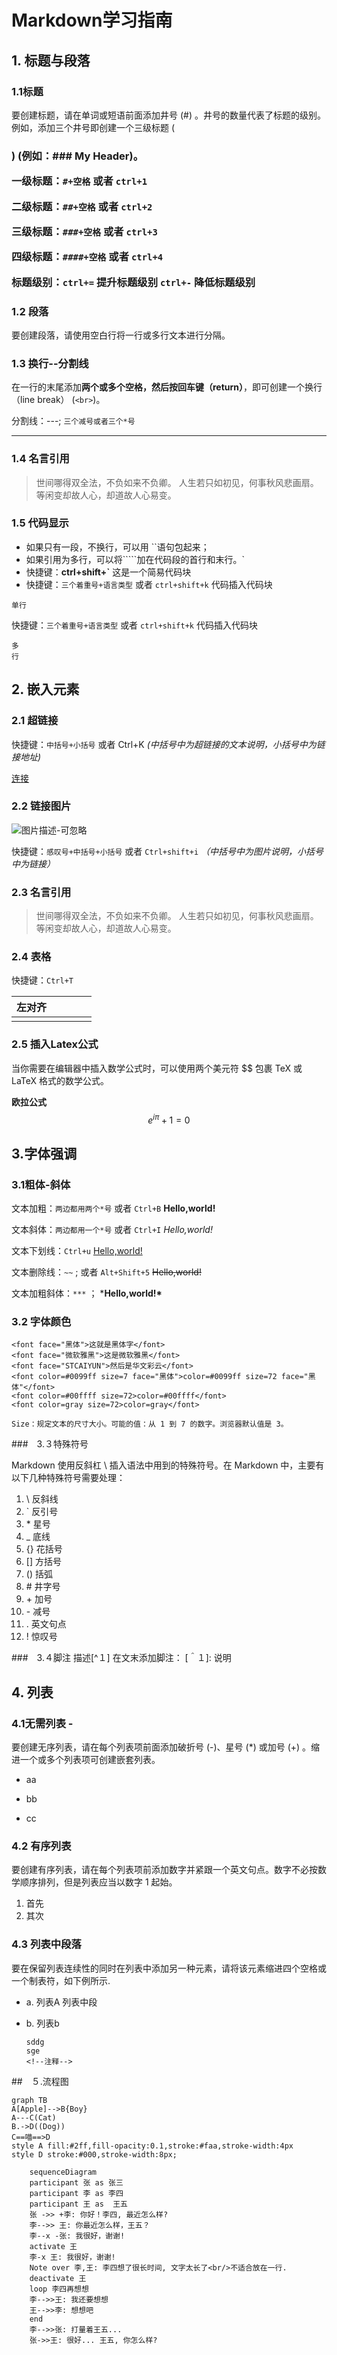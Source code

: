 



# Markdown学习指南

## 1. 标题与段落
### 1.1标题
要创建标题，请在单词或短语前面添加井号 (#) 。井号的数量代表了标题的级别。例如，添加三个井号即创建一个三级标题 (<h3>) (例如：### My Header)。

一级标题：`#+空格` 或者 `ctrl+1`

二级标题：`##+空格` 或者 `ctrl+2`

三级标题：`###+空格` 或者 `ctrl+3`

四级标题：`####+空格` 或者 `ctrl+4`

标题级别：`ctrl+=` 提升标题级别  `ctrl+-` 降低标题级别





### 1.2 段落
要创建段落，请使用空白行将一行或多行文本进行分隔。

### 1.3 换行--分割线

在一行的末尾添加**两个或多个空格，然后按回车键（return）**，即可创建一个换行（line break） (`<br>`)。

分割线：---;	`三个减号或者三个*号`

---



### 1.4 名言引用

> 世间哪得双全法，不负如来不负卿。
> 人生若只如初见，何事秋风悲画扇。等闲变却故人心，却道故人心易变。

### 1.5 代码显示

- 如果只有一段，不换行，可以用 ``语句包起来；
- 如果引用为多行，可以将`````加在代码段的首行和末行。`
- 快捷键：**ctrl+shift+`**  这是一个简易代码块
- 快捷键：`三个着重号+语言类型` 或者 `ctrl+shift+k` 代码插入代码块

`单行`

快捷键：`三个着重号+语言类型` 或者 `ctrl+shift+k` 代码插入代码块

```
多
行
```

## 2. 嵌入元素

### 2.1 超链接

快捷键：`中括号+小括号` 或者 Ctrl+K *(中括号中为超链接的文本说明，小括号中为链接地址)*

 [连接](http://www.baidu.com)

### 2.2 链接图片

![图片描述-可忽略](图片地址)

快捷键：`感叹号+中括号+小括号` 或者 `Ctrl+shift+i` *（中括号中为图片说明，小括号中为链接）*

### 2.3 名言引用
> 世间哪得双全法，不负如来不负卿。
> 人生若只如初见，何事秋风悲画扇。等闲变却故人心，却道故人心易变。

### 2.4 表格

快捷键：`Ctrl+T`

| 左对齐 |      |      |      |      |
| :----: | ---- | ---- | ---- | ---- |
|        |      |      |      |      |

### 2.5 插入Latex公式

当你需要在编辑器中插入数学公式时，可以使用两个美元符 $$ 包裹 TeX 或 LaTeX 格式的数学公式。

**欧拉公式**
$$
e^{i\pi}+1=0
$$


## 3.字体强调
### 3.1粗体-斜体

文本加粗：`两边都用两个*号` 或者 `Ctrl+B` **Hello,world!**

文本斜体：`两边都用一个*号` 或者 `Ctrl+I`  *Hello,world!*

文本下划线：`Ctrl+u`   <u>Hello,world!</u>

文本删除线：`~~` ;  		或者 `Alt+Shift+5` ~~Hello,world!~~

文本加粗斜体：`***` ；	 ***Hello,world!\***



### 3.2 字体颜色

```
<font face="黑体">这就是黑体字</font>
<font face="微软雅黑">这是微软雅黑</font>
<font face="STCAIYUN">然后是华文彩云</font>
<font color=#0099ff size=7 face="黑体">color=#0099ff size=72 face="黑体"</font>
<font color=#00ffff size=72>color=#00ffff</font>
<font color=gray size=72>color=gray</font>

Size：规定文本的尺寸大小。可能的值：从 1 到 7 的数字。浏览器默认值是 3。
```

###　3.３特殊符号

Markdown 使用反斜杠 \ 插入语法中用到的特殊符号。在 Markdown 中，主要有以下几种特殊符号需要处理：

1. \ 反斜线
2. ` 反引号
3. \* 星号
4. _ 底线
5. {} 花括号
6. [] 方括号
7. () 括弧
8. \# 井字号
9. \+ 加号
10. \- 减号
11. . 英文句点
12. ! 惊叹号

###　3.４脚注
 描述[^１]
 在文末添加脚注：
[＾１]: 说明

## 4. 列表

### 4.1无需列表 -
要创建无序列表，请在每个列表项前面添加破折号 (-)、星号 (*) 或加号 (+) 。缩进一个或多个列表项可创建嵌套列表。

- aa

- bb

- cc

### 4.2 有序列表
要创建有序列表，请在每个列表项前添加数字并紧跟一个英文句点。数字不必按数学顺序排列，但是列表应当以数字 1 起始。
1. 首先
2. 其次

### 4.3 列表中段落
要在保留列表连续性的同时在列表中添加另一种元素，请将该元素缩进四个空格或一个制表符，如下例所示.
- a. 列表A
	列表中段
	
- b. 列表b

  ```
  sddg
  sge
  <!--注释-->
  ```
##　５.流程图


```mermaid
graph TB
A[Apple]-->B{Boy}
A---C(Cat)
B.->D((Dog))
C==喵==>D
style A fill:#2ff,fill-opacity:0.1,stroke:#faa,stroke-width:4px
style D stroke:#000,stroke-width:8px;
```


```mermaid
    sequenceDiagram    
    participant 张 as 张三    
    participant 李 as 李四    
    participant 王 as  王五       
    张 ->> +李: 你好！李四, 最近怎么样?    
    李-->> 王: 你最近怎么样，王五？
    李--x -张: 我很好，谢谢!    
    activate 王    
    李-x 王: 我很好，谢谢!       
    Note over 李,王: 李四想了很长时间, 文字太长了<br/>不适合放在一行.    
    deactivate 王    
    loop 李四再想想    
    李-->>王: 我还要想想    
    王-->>李: 想想吧    
    end    
    李-->>张: 打量着王五...    
    张->>王: 很好... 王五, 你怎么样?
```
